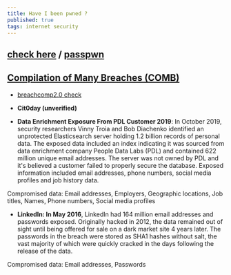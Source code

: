 ```yaml
---
title: Have I been pwned ?
published: true
tags: internet security
---
```

## [check here](https://haveibeenpwned.com/) / [passpwn](https://github.com/antonlindstrom/passpwn)

## [Compilation of Many Breaches (COMB)](https://cybernews.com/news/largest-compilation-of-emails-and-passwords-leaked-free/)
- [breachcomp2.0 check](https://cybernews.com/personal-data-leak-check/)

- **Cit0day (unverified)**

- **Data Enrichment Exposure From PDL Customer 2019**: In October 2019, security researchers Vinny Troia and Bob Diachenko identified an unprotected Elasticsearch server holding 1.2 billion records of personal data. The exposed data included an index indicating it was sourced from data enrichment company People Data Labs (PDL) and contained 622 million unique email addresses. The server was not owned by PDL and it's believed a customer failed to properly secure the database. Exposed information included email addresses, phone numbers, social media profiles and job history data.

Compromised data: Email addresses, Employers, Geographic locations, Job titles, Names, Phone numbers, Social media profiles

- **LinkedIn: In May 2016**, LinkedIn had 164 million email addresses and passwords exposed. Originally hacked in 2012, the data remained out of sight until being offered for sale on a dark market site 4 years later. The passwords in the breach were stored as SHA1 hashes without salt, the vast majority of which were quickly cracked in the days following the release of the data.

Compromised data: Email addresses, Passwords
